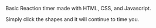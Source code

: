Basic Reaction timer made with HTML, CSS, and Javascript. 

Simply click the shapes and it will continue to time you.
